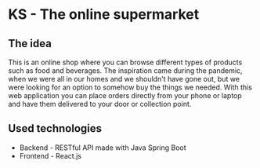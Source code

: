 # KS - The online supermarket

## The idea
This is an online shop where you can browse different types of products such as food and beverages. 
The inspiration came during the pandemic, when we were all in our homes and we shouldn't have gone out, 
but we were looking for an option to somehow buy the things we needed. With this web application you can place orders 
directly from your phone or laptop and have them delivered to your door or collection point.

## Used technologies

- Backend - RESTful API made with Java Spring Boot
- Frontend - React.js
